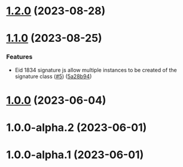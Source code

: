 # [1.2.0](https://github.com/eideasy/signature-js/compare/v1.1.0...v1.2.0) (2023-08-28)



# [1.1.0](https://github.com/eideasy/signature-js/compare/v1.0.0...v1.1.0) (2023-08-25)


### Features

* Eid 1834 signature js allow multiple instances to be created of the signature class ([#5](https://github.com/eideasy/signature-js/issues/5)) ([5a28b94](https://github.com/eideasy/signature-js/commit/5a28b94c8a393446dddf5adcdb13e40dd89b15d8))



# [1.0.0](https://github.com/eideasy/signature-js/compare/v1.0.0-alpha.2...v1.0.0) (2023-06-04)



# 1.0.0-alpha.2 (2023-06-01)



# 1.0.0-alpha.1 (2023-06-01)



